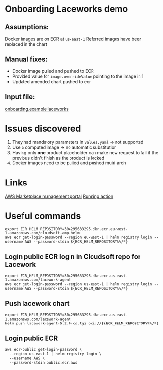 # Onboarding Laceworks demo

## Assumptions:
Docker images are on ECR at `us-east-1`
Referred images have been replaced in the chart

## Manual fixes:
- Docker image pulled and pushed to ECR
- Provided value for `image.overrideValue` pointing to the image in 1
- Updated amended chart pushed to ecr

## Input file:
[onboarding.example.laceworks](./examples/onboarding.example.laceworks.yaml)

# Issues discovered
1. They had mandatory parameters in `values.yaml` -> not supported
2. Use a computed image -> no automatic substitution
3. Having only **one** product placeholder can make new request to fail if the previous didn't finish as the product is locked
4. Docker images need to be pulled and pushed multi-arch 

# Links
[AWS Marketplace management portal](https://aws.amazon.com/marketplace/management/requests)
[Running action](https://github.com/cloudsoft-fusion/aws-eks-addon-publication/actions)

# Useful commands

```shell
export ECR_HELM_REPOSITORY=304295633295.dkr.ecr.eu-west-1.amazonaws.com/cloudsoft-amp-helm
aws ecr get-login-password --region eu-west-1 | helm registry login --username AWS --password-stdin ${ECR_HELM_REPOSITORY%%/*}
```

## Login public ECR login in Cloudsoft repo for Lacework
```shell
export ECR_HELM_REPOSITORY=304295633295.dkr.ecr.us-east-1.amazonaws.com/lacework-agent
aws ecr get-login-password --region us-east-1 | helm registry login --username AWS --password-stdin ${ECR_HELM_REPOSITORY%%/*}
```

## Push lacework chart
```shell
export ECR_HELM_REPOSITORY=304295633295.dkr.ecr.us-east-1.amazonaws.com/lacework-agent
helm push lacework-agent-5.2.0-cs.tgz oci://${ECR_HELM_REPOSITORY%%/*}
```

## Login public ECR
```shell
aws ecr-public get-login-password \
  --region us-east-1 | helm registry login \
  --username AWS \
  --password-stdin public.ecr.aws
```
